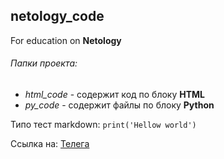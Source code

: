 ## netology_code
For education on **Netology**
###### Папки проекта:
* *html_code* - содержит код по блоку **HTML**
* *py_code* - содержит файлы по блоку **Python**

Типо тест markdown: `print('Hellow world')`

Ссылка на: [Телега](https://t.me/ciuses)